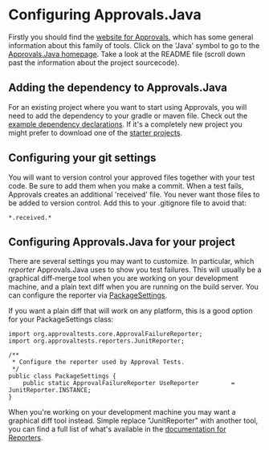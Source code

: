 Configuring Approvals.Java
==========================

Firstly you should find the [website for Approvals](https://approvaltests.com/), which has some general information about this family of tools. Click on the 'Java' symbol to go to the [Approvals.Java homepage](https://github.com/approvals/approvaltests.java). Take a look at the README file (scroll down past the information about the project sourcecode).


## Adding the dependency to Approvals.Java
For an existing project where you want to start using Approvals, you will need to add the dependency to your gradle or maven file. Check out the [example dependency declarations](https://github.com/approvals/approvaltests.java#how-to-get-it). If it's a completely new project you might prefer to download one of the [starter projects](https://github.com/approvals/approvaltests.java#getting-started).

## Configuring your git settings
You will want to version control your approved files together with your test code. Be sure to add them when you make a commit. When a test fails, Approvals creates an additional 'received' file. You never want those files to be added to version control. Add this to your .gitignore file to avoid that:

	*.received.*

## Configuring Approvals.Java for your project
There are several settings you may want to customize. In particular, which _reporter_ Approvals.Java uses to show you test failures. This will usually be a graphical diff-merge tool when you are working on your development machine, and a plain text diff when you are running on the build server. You can configure the reporter via [PackageSettings](https://github.com/approvals/ApprovalTests.Java/blob/master/approvaltests/docs/Configuration.md#package-level-settings).

If you want a plain diff that will work on any platform, this is a good option for your PackageSettings class:

	import org.approvaltests.core.ApprovalFailureReporter;
	import org.approvaltests.reporters.JunitReporter;

	/**
	 * Configure the reporter used by Approval Tests.
	 */
	public class PackageSettings {
	    public static ApprovalFailureReporter UseReporter         = JunitReporter.INSTANCE;
	}   

When you're working on your development machine you may want a graphical diff tool instead. Simple replace "JunitReporter" with another tool, you can find a full list of what's available in the [documentation for Reporters](https://github.com/approvals/ApprovalTests.Java/blob/master/approvaltests/docs/Reporters.md).
